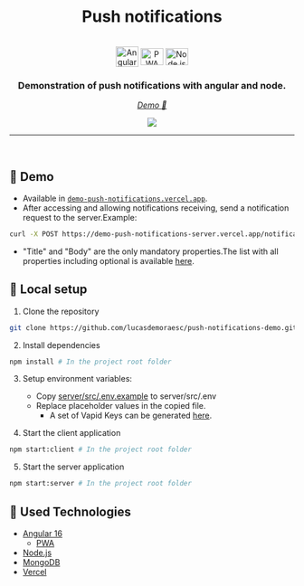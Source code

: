 <div>
    <h1 align="center">
        Push notifications
    </h1>
    <div align="center" style="display: inline_block"><br>
        <img align="center" alt="Angular" height="36" width="40" src="https://angular.io/assets/images/logos/angular/angular.svg">
        <img align="center" alt="PWA" height="30" width="40" src="https://angular.io/generated/images/marketing/concept-icons/pwa.svg">
        <img align="center" alt="Node.js" height="30" width="40" src="https://nodejs.dev/static/images/brand/hexagon/js-green.svg">
    <h3 align="center">Demonstration of push notifications with angular and node.</h3>
    </div>
    <p align="center"><a href="https://demo-push-notifications.vercel.app/" target="_blank"><i>Demo 🔗</i></a></p>
    <p align="center">
        <a href="https://github.com/baptisteArno/typebot.io/blob/main/LICENSE"><img src="https://img.shields.io/badge/license-MIT-blue" /></a>
    </p>
	<hr>
</div>

<br>

## 📨 Demo

- Available in [`demo-push-notifications.vercel.app`](https://demo-push-notifications.vercel.app/).
- After accessing and allowing notifications receiving, send a notification request to the server.Example:
```bash
curl -X POST https://demo-push-notifications-server.vercel.app/notification/push/send -H "Content-Type: application/json" -d '{"title": "Test 1", "body": "Notification Test"}'
```
- "Title" and "Body" are the only mandatory properties.The list with all properties including optional is available [here](./server/src\models\INotification.ts).

## 🔧 Local setup

1. Clone the repository
```bash
git clone https://github.com/lucasdemoraesc/push-notifications-demo.git
```

2. Install dependencies
```bash
npm install # In the project root folder
```

3. Setup environment variables:
   - Copy [server/src/.env.example](server/src/.env.example) to server/src/.env
   - Replace placeholder values in the copied file.
     - A set of Vapid Keys can be generated [here](https://tools.reactpwa.com/vapid).

4. Start the client application
```bash
npm start:client # In the project root folder
```

5. Start the server application
```bash
npm start:server # In the project root folder
```

## 🧩 Used Technologies

- [Angular 16](https://angular.io/docs)
  - [PWA](https://angular.io/guide/service-worker-intro)
- [Node.js](https://nodejs.org/)
- [MongoDB](https://www.mongodb.com/)
- [Vercel](https://vercel.com/)
